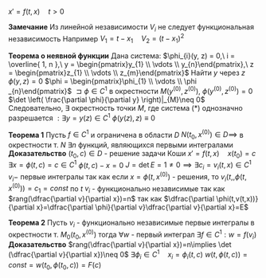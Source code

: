 $x'=f(t, x)\quad t>0$

**Замечание**
	Из линейной независимости $V_i$ не следует функциональная независимость
	Например $V_1=t-x_1\quad V_2=(t-x_1)^2$

**Теорема о неявной функции**
	Дана система:
	$\phi_{i}(y, z) = 0,\ i = \overline{ 1, n },\ y = \begin{pmatrix}y_{1} \\ \vdots \\ y_{n}\end{pmatrix},\ z = \begin{pmatrix}z_{1} \\ \vdots \\ z_{m}\end{pmatrix}$
	Найти $y$ через $z$
	$\phi(y, z) = 0$
	$\phi = \begin{pmatrix}\phi_{1} \\ \vdots \\ \phi _{n}\end{pmatrix}$
	$\sqsupset \phi \in C^{1}$ в окрестности $M\left( y^{(0)}, z^{(0)} \right),\ \phi \left( y^{(0)}, z^{(0)} \right) = 0$
	$\det \left( \frac{\partial \phi}{\partial y} \right)|_{M}\neq 0$
	Следовательно, $\exists$ окрестность точки $M$, где система $(*)$ однозначно разрешается $: \exists y = y(z) \in C^{1}$
	$\phi \left( y(z), z \right) \equiv 0$

**Теорема 1**
	Пусть $f\in C^1$ и ограничена в области $D$
	$N(t_0, x^{(0)}) \in D\implies$ в окрестности т. $N ~\exists n$ функций, являющихся первыми интегралами  
**Доказательство**
	$(t_0,c)\in D$ - решение задачи Коши $x'=f(t,x)\quad x(t_0)=c$
	$\exists x=\phi(t, c)=c \in C^1$
	$\phi(t, c)-x=0$
	$J=\det E = 1 \neq 0\implies \exists c_i=v_i(t, x)\in C^1$
	$v_i-$ первые интегралы так как если $x=\phi(t, x^{(0)})$ - решения, то
	$v_i(t,,\phi(t,x^{(0)}))=c_1=const$ по $t$
	$v_i$ - функционально независимые так как $rang(\dfrac{\partial v}{\partial x})=n$ так как
	$\dfrac{\partial \phi(t,v(t,x))}{\partial x}=\dfrac{\partial \phi}{\partial v}\dfrac{\partial v}{\partial x}=E$

**Теорема 2**
	Пусть $v_i$ - функционально независимые первые интегралы в окрестности т. $M_0(t_0, x^{(0)})$ тогда $\forall w$ - первый интеграл $\exists f\in C^1:w=f(v_i)$
**Доказательство**
	$rang(\dfrac{\partial v}{\partial x})=n\implies \det (\dfrac{\partial v}{\partial x})\neq 0$
	$\exists \phi_i\in C^1\quad x_i=\phi_i(t, c)$
	$w(t, \phi(t, c))=const=w(t_0, \phi(t_0, c))=F(c)$


